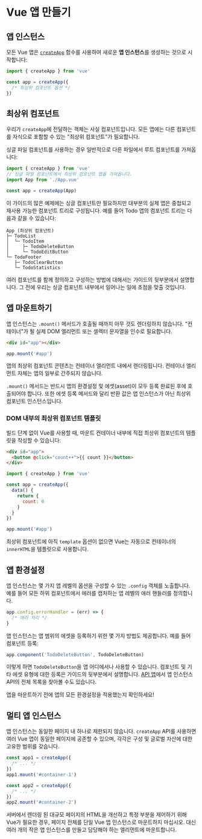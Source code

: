 # Vue 앱 만들기

## 앱 인스턴스

모든 Vue 앱은 [`createApp`](/api/application#createapp) 함수를 사용하여 새로운 **앱 인스턴스**를 생성하는 것으로 시작합니다:

```js
import { createApp } from 'vue'

const app = createApp({
  /* 최상위 컴포넌트 옵션 */
})
```

## 최상위 컴포넌트

우리가 `createApp`에 전달하는 객체는 사실 컴포넌트입니다.
모든 앱에는 다른 컴포넌트를 자식으로 포함할 수 있는 "최상위 컴포넌트"가 필요합니다.

싱글 파일 컴포넌트를 사용하는 경우 일반적으로 다른 파일에서 루트 컴포넌트를 가져옵니다:

```js
import { createApp } from 'vue'
// 싱글 파일 컴포넌트에서 최상위 컴포넌트 앱을 가져옵니다.
import App from './App.vue'

const app = createApp(App)
```

이 가이드의 많은 예제에는 싱글 컴포넌트만 필요하지만 대부분의 실제 앱은 중첩되고 재사용 가능한 컴포넌트 트리로 구성됩니다.
예를 들어 Todo 앱의 컴포넌트 트리는 다음과 같을 수 있습니다:

```
App (최상위 컴포넌트)
├─ TodoList
│  └─ TodoItem
│     ├─ TodoDeleteButton
│     └─ TodoEditButton
└─ TodoFooter
   ├─ TodoClearButton
   └─ TodoStatistics
```

여러 컴포넌트를 함께 정의하고 구성하는 방법에 대해서는 가이드의 뒷부분에서 설명합니다.
그 전에 우리는 싱글 컴포넌트 내부에서 일어나는 일에 초점을 맞출 것입니다.

## 앱 마운트하기

앱 인스턴스는 `.mount()` 메서드가 호출될 때까지 아무 것도 렌더링하지 않습니다.
"컨테이너"가 될 실제 DOM 엘리먼트 또는 셀렉터 문자열을 인수로 필요합니다.

```html
<div id="app"></div>
```

```js
app.mount('#app')
```

앱의 최상위 컴포넌트 콘텐츠는 컨테이너 엘리먼트 내에서 렌더링됩니다.
컨테이너 엘리먼트 자체는 앱의 일부로 간주되지 않습니다.

`.mount()` 메서드는 반드시 앱의 환경설정 및 에셋(asset)이 모두 등록 완료된 후에 호출되어야 합니다.
또한 에셋 등록 메서드와 달리 반환 값은 앱 인스턴스가 아닌 최상위 컴포넌트 인스턴스입니다.

### DOM 내부의 최상위 컴포넌트 템플릿

빌드 단계 없이 Vue를 사용할 때, 마운트 컨테이너 내부에 직접 최상위 컴포넌트의 템플릿을 작성할 수 있습니다:

```html
<div id="app">
  <button @click="count++">{{ count }}</button>
</div>
```

```js
import { createApp } from 'vue'

const app = createApp({
  data() {
    return {
      count: 0
    }
  }
})

app.mount('#app')
```

최상위 컴포넌트에 아직 `template` 옵션이 없으면 Vue는 자동으로 컨테이너의 `innerHTML`을 템플릿으로 사용합니다.

## 앱 환경설정

앱 인스턴스는 몇 가지 앱 레벨의 옵션을 구성할 수 있는 `.config` 객체를 노출합니다.
예를 들어 모든 하위 컴포넌트에서 애러를 캡처하는 앱 레벨의 애러 핸들러를 정의합니다.

```js
app.config.errorHandler = (err) => {
  /* 애러 처리 */
}
```

앱 인스턴스는 앱 범위의 에셋을 등록하기 위한 몇 가지 방법도 제공합니다.
예를 들어 컴포넌트 등록:

```js
app.component('TodoDeleteButton', TodoDeleteButton)
```

이렇게 하면 `TodoDeleteButton`을 앱 어디에서나 사용할 수 있습니다.
컴포넌트 및 기타 에셋 유형에 대한 등록은 가이드의 뒷부분에서 설명합니다.
[API 앱](/api/application)에서 앱 인스턴스 API의 전체 목록을 찾아볼 수도 있습니다.

앱을 마운트하기 전에 앱의 모든 환경설정을 적용했는지 확인하세요!

## 멀티 앱 인스턴스

앱 인스턴스는 동일한 페이지 내 하나로 제한되지 않습니다.
`createApp` API를 사용하면 여러 Vue 앱이 동일한 페이지에 공존할 수 있으며, 각각은 구성 및 글로벌 자산에 대한 고유한 범위를 갖습니다.

```js
const app1 = createApp({
  /* ... */
})
app1.mount('#container-1')

const app2 = createApp({
  /* ... */
})
app2.mount('#container-2')
```

서버에서 렌더링 된 대규모 페이지의 HTML을 개선하고 특정 부분을 제어하기 위해 Vue가 필요한 경우, 페이지 전체를 단일 Vue 앱 인스턴스로 마운트하지 마십시오.
대신 여러 개의 작은 앱 인스턴스를 만들고 담당해야 하는 엘리먼트에 마운트합니다.

